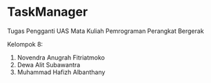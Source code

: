 ﻿# TaskManager
Tugas Pengganti UAS Mata Kuliah Pemrograman Perangkat Bergerak

Kelompok 8:
1. Novendra Anugrah Fitriatmoko
2. Dewa Alit Subawantra
3. Muhammad Hafizh Albanthany
